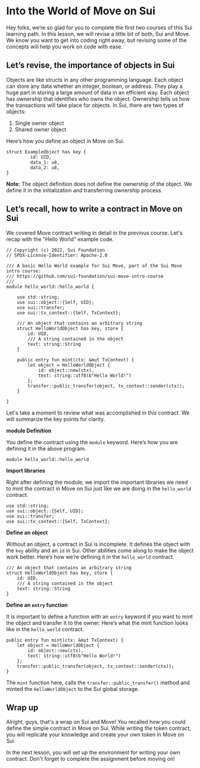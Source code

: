 # Into the World of Move on Sui

Hey folks, we’re so glad for you to complete the first two courses of this Sui learning path. In this lesson, we will revise a little bit of both, Sui and Move. We know you want to get into coding right away, but revising some of the concepts will help you work on code with ease.

## Let’s revise, the importance of objects in Sui

Objects are like structs in any other programming language. Each object can store any data whether an integer, boolean, or address. They play a huge part in storing a large amount of data in an efficient way. Each object has ownership that identifies who owns the object. Ownership tells us how the transactions will take place for objects. In Sui, there are two types of objects:

1. Single owner object
2. Shared owner object

Here’s how you define an object in Move on Sui.

```
struct ExampleObject has key {
		 id: UID,
		 data_1: u8,
		 data_2: u8,
}
```

**Note:** The object definition does not define the ownership of the object. We define it in the initialization and transferring ownership process. 

## Let’s recall, how to write a contract in Move on Sui

We covered Move contract writing in detail in the previous course. Let's recap with the "Hello World" example code.

```
// Copyright (c) 2022, Sui Foundation
// SPDX-License-Identifier: Apache-2.0

/// A basic Hello World example for Sui Move, part of the Sui Move intro course:
/// https://github.com/sui-foundation/sui-move-intro-course
/// 
module hello_world::hello_world {

    use std::string;
    use sui::object::{Self, UID};
    use sui::transfer;
    use sui::tx_context::{Self, TxContext};

    /// An object that contains an arbitrary string
    struct HelloWorldObject has key, store {
        id: UID,
        /// A string contained in the object
        text: string::String
    }

    public entry fun mint(ctx: &mut TxContext) {
        let object = HelloWorldObject {
            id: object::new(ctx),
            text: string::utf8(b"Hello World!")
        };
        transfer::public_transfer(object, tx_context::sender(ctx));
    }

}
```

Let's take a moment to review what was accomplished in this contract. We will summarize the key points for clarity.

**module Definition**

You define the contract using the `module` keyword. Here’s how you are defining it in the above program.

```
module hello_world::hello_world
```

**Import libraries**

Right after defining the module, we import the important libraries we need to mint the contract in Move on Sui just like we are doing in the `hello_world` contract.

```
use std::string;
use sui::object::{Self, UID};
use sui::transfer;
use sui::tx_context::{Self, TxContext};
```

**Define an object**

Without an object, a contract in Sui is incomplete. It defines the object with the `key` ability and an `id` in Sui. Other abilities come along to make the object work better. Here’s how we’re defining it in the `hello_world` contract.

```
/// An object that contains an arbitrary string
struct HelloWorldObject has key, store {
    id: UID,
    /// A string contained in the object
    text: string::String
}
```

**Define an `entry` function**

It is important to define a function with an `entry` keyword if you want to mint the object and transfer it to the owner. Here’s what the mint function looks like in the `hello_world` contract. 

```
public entry fun mint(ctx: &mut TxContext) {
    let object = HelloWorldObject {
        id: object::new(ctx),
        text: string::utf8(b"Hello World!")
    };
    transfer::public_transfer(object, tx_context::sender(ctx));
}
```

The `mint` function here, calls the `transfer::public_transfer()` method and minted the `HelloWorldObject` to the Sui global storage.

## Wrap up

Alright, guys, that's a wrap on Sui and Move! You recalled how you could define the simple contract in Move on Sui. While writing the token contract, you will replicate your knowledge and create your own token in Move on Sui.

In the next lesson, you will set up the environment for writing your own contract. Don't forget to complete the assignment before moving on!